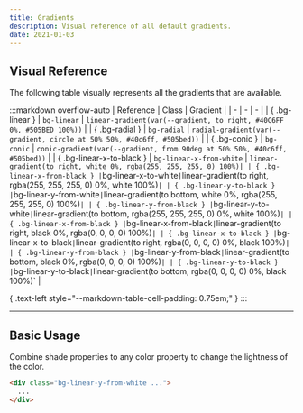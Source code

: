 ```yaml
---
title: Gradients
description: Visual reference of all default gradients.
date: 2021-01-03
---
```



## Visual Reference

The following table visually represents all the gradients that are available.

:::markdown overflow-auto
| Reference | Class | Gradient |
| - | - | - |
| { .bg-linear } | `bg-linear` | `linear-gradient(var(--gradient, to right, #40C6FF 0%, #505BED 100%))` |
| { .bg-radial } | `bg-radial` | `radial-gradient(var(--gradient, circle at 50% 50%, #40c6ff, #505bed))` |
| { .bg-conic } | `bg-conic` | `conic-gradient(var(--gradient, from 90deg at 50% 50%, #40c6ff, #505bed))` |
| { .bg-linear-x-to-black } | `bg-linear-x-from-white` | `linear-gradient(to right, white 0%, rgba(255, 255, 255, 0) 100%)`</code></span>` |
| { .bg-linear-x-from-black } | `bg-linear-x-to-white` | `linear-gradient(to right, rgba(255, 255, 255, 0) 0%, white 100%)` |
| { .bg-linear-y-to-black } | `bg-linear-y-from-white` | `linear-gradient(to bottom, white 0%, rgba(255, 255, 255, 0) 100%)` |
| { .bg-linear-y-from-black } | `bg-linear-y-to-white` | `linear-gradient(to bottom, rgba(255, 255, 255, 0) 0%, white 100%)` |
| { .bg-linear-x-from-black } | `bg-linear-x-from-black` | `linear-gradient(to right, black 0%, rgba(0, 0, 0, 0) 100%)` |
| { .bg-linear-x-to-black } | `bg-linear-x-to-black` | `linear-gradient(to right, rgba(0, 0, 0, 0) 0%, black 100%)` |
| { .bg-linear-y-from-black } | `bg-linear-y-from-black` | `linear-gradient(to bottom, black 0%, rgba(0, 0, 0, 0) 100%)` |
| { .bg-linear-y-to-black } | `bg-linear-y-to-black` | `linear-gradient(to bottom, rgba(0, 0, 0, 0) 0%, black 100%)` |

{ .text-left style="--markdown-table-cell-padding: 0.75em;" }
:::



---

## Basic Usage

Combine shade properties to any color property to change the lightness of the color.

```html
<div class="bg-linear-y-from-white ...">
  ...
</div>
```

